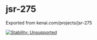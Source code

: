 # jsr-275
Exported from kenai.com/projects/jsr-275

[![Stability: Unsupported](https://masterminds.github.io/stability/unsupported.svg)](https://masterminds.github.io/stability/unsupported.html)
